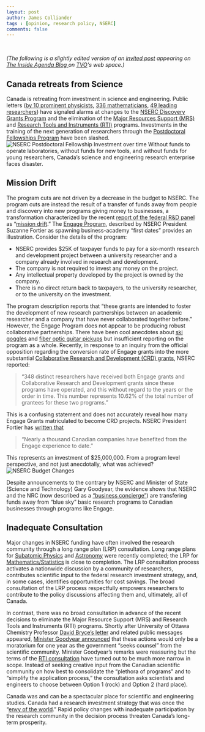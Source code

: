 ```yaml
---
layout: post
author: James Colliander
tags : [opinion, research policy, NSERC]
comments: false
---
```



&nbsp;

<em>(The following is a slightly edited version of an <a href="http://theagenda.tvo.org/blog/agenda-blogs/guest-post-canada-retreating-science">invited post</a> appearing on <a href="http://theagenda.tvo.org/blog">The Inside Agenda Blog </a>on <a href="http://ww3.tvo.org/">TVO</a>'s web space.)</em>
<h2>Canada retreats from Science</h2>
Canada is retreating from investment in science and engineering. Public letters (<a href="http://www.cap.ca/sites/cap.ca/files/article/2028/oct11-letter-cap-note.pdf">by 10 prominent physicists</a>, <a href="https://nmlc.math.ca/blog/blog/2011/04/26/canadian-mathematics-community-statement-about-nserc-discovery-grants/#comment-238">336 mathematicians</a>, <a href="http://www.uamh.devonian.ualberta.ca/en/CollectionActivities/~/media/uamh/CollectionActivities/May%2016-2012/Documents/NSERC_letter_of_concern_2012.pdf">49 leading researchers</a>) have signaled alarms at changes to the <a href="http://www.nserc-crsng.gc.ca/professors-professeurs/grants-subs/dgigp-psigp_eng.asp">NSERC Discovery Grants Program</a> and the elimination of the <a href="http://www.uamh.devonian.ualberta.ca/en/CollectionActivities/~/media/uamh/CollectionActivities/May%2016-2012/Documents/NSERC_letter_of_concern_2012.pdf">Major Resources Support (MRS)</a> and <a href="http://www.nserc-crsng.gc.ca/Professors-Professeurs/RTII-OIRI/RTI-OIR_eng.asp">Research Tools and Instruments (RTI)</a> programs. Investments in the training of the next generation of researchers through the <a href="http://www.nserc-crsng.gc.ca/Students-Etudiants/PD-NP/PDF-BP_eng.asp">Postdoctoral Fellowships Program</a> have been slashed.
<img src="http://blog.math.toronto.edu/colliand/files/2012/09/nserc-pdf.png" alt="NSERC Postdoctoral Fellowship Investment over time" />
Without funds to operate laboratories, without funds for new tools, and without funds for young researchers, Canada’s science and engineering research enterprise faces disaster.
<h2 id="missiondrift">Mission Drift</h2>
The program cuts are not driven by a decrease in the budget to NSERC. The program cuts are instead the result of a transfer of funds away from people and discovery into new programs giving money to businesses, a transformation characterized by the recent <a href="http://rd-review.ca/eic/site/033.nsf/eng/h_00287.html">report of the federal R&amp;D panel</a> as “<a href="http://blog.math.toronto.edu/colliand/2012/01/03/636/">mission drift</a>.” The <a href="http://www.nserc-crsng.gc.ca/Professors-Professeurs/RPP-PP/Engage-Engagement_eng.asp">Engage Program</a>, described by NSERC President Suzanne Fortier as spawning business-academy “first dates” provides an illustration. Consider the details of the program:
<ul>
	<li>NSERC provides $25K of taxpayer funds to pay for a six-month research and development project between a university researcher and a company already involved in research and development.</li>
	<li>The company is not required to invest any money on the project.</li>
	<li>Any intellectual property developed by the project is owned by the company.</li>
	<li>There is no direct return back to taxpayers, to the university researcher, or to the university on the investment.</li>
</ul>
The program description reports that “these grants are intended to foster the development of new research partnerships between an academic researcher and a company that have never collaborated together before.” However, the Engage Program does not appear to be producing robust collaborative partnerships. There have been cool anecdotes about <a href="http://www.publicaffairs.ubc.ca/2011/10/05/making-a-smarter-ski-goggle-in-the-middle-of-summer/">ski goggles</a> and <a href="http://www.nserc-crsng.gc.ca/Media-Media/ImpactStory-ArticlesPercutant_eng.asp?ID=1064">fiber optic guitar pickups</a> but insufficient reporting on the program as a whole. Recently, in response to an inquiry from the official opposition regarding the conversion rate of Engage grants into the more substantial <a href="http://www.nserc-crsng.gc.ca/Professors-Professeurs/RPP-PP/CRD-RDC_eng.asp">Collaborative Research and Development (CRD) grants</a>, NSERC reported:
<blockquote>“348 distinct researchers have received both Engage grants and Collaborative Research and Development grants since these programs have operated, and this without regard to the years or the order in time. This number represents 10.62% of the total number of grantees for these two programs.”</blockquote>
This is a confusing statement and does not accurately reveal how many Engage Grants matriculated to become CRD projects. NSERC President Fortier has <a href="http://www.google.ca/url?sa=t&amp;rct=j&amp;q=&amp;esrc=s&amp;source=web&amp;cd=10&amp;ved=0CG0QFjAJ&amp;url=http%3A%2F%2Fwww.hilltimes.com%2Fpb%2Fview%2F2011-10-03&amp;ei=HkRKUP-zL4ezyQHGiYC4Aw&amp;usg=AFQjCNGB67JgyvHFqivD3DhVYqF7-IIR3g&amp;sig2=lNQTylU7-wmqdtdT-SjyMQ&amp;cad=rja">written that</a>
<blockquote>“Nearly a thousand Canadian companies have benefited from the Engage experience to date.”</blockquote>
This represents an investment of $25,000,000. From a program level perspective, and not just anecdotally, what was achieved?

<img src="https://d3kex6ty6anzzh.cloudfront.net/cache/67/6721caba89a7c969f58e3975e506cd78ae990394" alt="NSERC Budget Changes" />

Despite announcements to the contrary by NSERC and Minister of State (Science and Technology) Gary Goodyear, the evidence shows that NSERC and the NRC (now described as a <a href="http://www.cbc.ca/news/technology/story/2012/03/06/technology-goodyear-national-research-council.html">“business concierge”</a>) are transfering funds away from “blue sky” basic research programs to Canadian businesses through programs like Engage.
<h2 id="inadequateconsultation">Inadequate Consultation</h2>
Major changes in NSERC funding have often involved the research community through a long range plan (LRP) consultation. Long range plans for <a href="http://www.subatomicphysics.ca/documents/SUB_ENG_FINAL_201116.pdf">Subatomic Physics</a> and <a href="http://www.casca.ca/lrp/">Astronomy</a> were recently completed; the LRP for <a href="http://longrangeplan.ca/">Mathematics/Statistics</a> is close to completion. The LRP consultation process activates a nationwide discussion by a community of researchers, contributes scientific input to the federal research investment strategy, and, in some cases, identifies opportunities for cost savings. The broad consultation of the LRP process respectfully empowers researchers to contribute to the policy discussions affecting them and, ultimately, all of Canada.

In contrast, there was no broad consultation in advance of the recent decisions to eliminate the Major Resource Support (MRS) and Research Tools and Instruments (RTI) programs. Shortly after University of Ottawa Chemistry Professor <a href="http://www.uamh.devonian.ualberta.ca/en/CollectionActivities/~/media/uamh/CollectionActivities/May%2016-2012/Documents/NSERC_letter_of_concern_2012.pdf">David Bryce’s letter</a> and related public messages appeared, <a href="http://www.cbc.ca/allinaday/2012/05/15/minister-goodyears-response-to-nserc-cuts/">Minister Goodyear announced</a> that these actions would only be a moratorium for one year as the government “seeks counsel” from the scientific community. Minister Goodyear’s remarks were reassuring but the terms of the <a href="http://www.nserc-crsng.gc.ca/NSERC-CRSNG/Reports-Rapports/Connect-Connect_eng.asp">RTI consultation</a> have turned out to be much more narrow in scope. Instead of seeking creative input from the Canadian scientific community on how best to consolidate the “plethora of programs” and to “simplify the application process,” the consultation asks scientists and engineers to choose between Option 1 (rock) and Option 2 (hard place).

Canada was and can be a spectacular place for scientific and engineering studies. Canada had a research investment strategy that was once the “<a href="http://www.nserc-crsng.gc.ca/nserc-crsng/fundingdecisions-decisionsfinancement/DGSummary-SDSommaire_eng.asp">envy of the world</a>.” Rapid policy changes with inadequate participation by the research community in the decision process threaten Canada’s long-term prosperity.
